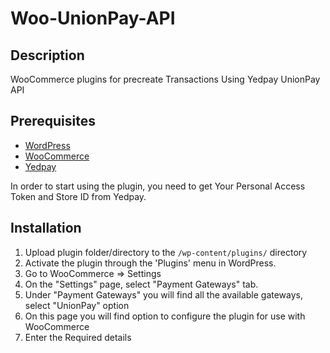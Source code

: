 # Woo-UnionPay-API

## Description

WooCommerce plugins for precreate Transactions Using Yedpay UnionPay API

## Prerequisites
* [WordPress](https://wordpress.com/)
* [WooCommerce](https://woocommerce.com/)
* [Yedpay](https://www.yedpay.com/)

In order to start using the plugin, you need to get Your Personal Access Token and Store ID from Yedpay.

## Installation
1. Upload plugin folder/directory to the `/wp-content/plugins/` directory
2. Activate the plugin through the 'Plugins' menu in WordPress.
3. Go to WooCommerce => Settings
4. On the "Settings" page, select "Payment Gateways" tab.
5. Under "Payment Gateways" you will find all the available gateways, select "UnionPay" option
6. On this page you will find option to configure the plugin for use with WooCommerce
7. Enter the Required details